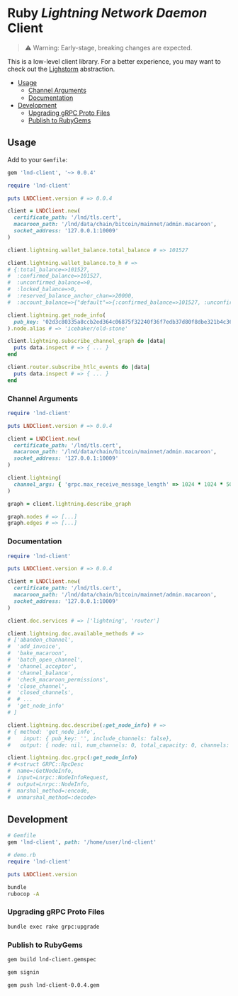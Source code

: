 # Ruby _Lightning Network Daemon_ Client

> ⚠️ Warning: Early-stage, breaking changes are expected.

This is a low-level client library. For a better experience, you may want to check out the [Lighstorm](https://github.com/icebaker/lighstorm) abstraction.

- [Usage](#usage)
  - [Channel Arguments](#channel-arguments)
  - [Documentation](#documentation)
- [Development](#development)
  - [Upgrading gRPC Proto Files](#upgrading-grpc-proto-files)
  - [Publish to RubyGems](#publish-to-rubygems)

## Usage

Add to your `Gemfile`:

```ruby
gem 'lnd-client', '~> 0.0.4'
```

```ruby
require 'lnd-client'

puts LNDClient.version # => 0.0.4

client = LNDClient.new(
  certificate_path: '/lnd/tls.cert',
  macaroon_path: '/lnd/data/chain/bitcoin/mainnet/admin.macaroon',
  socket_address: '127.0.0.1:10009'
)

client.lightning.wallet_balance.total_balance # => 101527

client.lightning.wallet_balance.to_h # =>
# {:total_balance=>101527,
#  :confirmed_balance=>101527,
#  :unconfirmed_balance=>0,
#  :locked_balance=>0,
#  :reserved_balance_anchor_chan=>20000,
#  :account_balance=>{"default"=>{:confirmed_balance=>101527, :unconfirmed_balance=>0}}}

client.lightning.get_node_info(
  pub_key: '02d3c80335a8ccb2ed364c06875f32240f36f7edb37d80f8dbe321b4c364b6e997'
).node.alias # => 'icebaker/old-stone'

client.lightning.subscribe_channel_graph do |data|
  puts data.inspect # => { ... }
end

client.router.subscribe_htlc_events do |data|
  puts data.inspect # => { ... }
end
```

### Channel Arguments

```ruby
require 'lnd-client'

puts LNDClient.version # => 0.0.4

client = LNDClient.new(
  certificate_path: '/lnd/tls.cert',
  macaroon_path: '/lnd/data/chain/bitcoin/mainnet/admin.macaroon',
  socket_address: '127.0.0.1:10009'
)

client.lightning(
  channel_args: { 'grpc.max_receive_message_length' => 1024 * 1024 * 50 }
)

graph = client.lightning.describe_graph

graph.nodes # => [...]
graph.edges # => [...]
```

### Documentation

```ruby
require 'lnd-client'

puts LNDClient.version # => 0.0.4

client = LNDClient.new(
  certificate_path: '/lnd/tls.cert',
  macaroon_path: '/lnd/data/chain/bitcoin/mainnet/admin.macaroon',
  socket_address: '127.0.0.1:10009'
)

client.doc.services # => ['lightning', 'router']

client.lightning.doc.available_methods # =>
# ['abandon_channel',
#  'add_invoice',
#  'bake_macaroon',
#  'batch_open_channel',
#  'channel_acceptor',
#  'channel_balance',
#  'check_macaroon_permissions',
#  'close_channel',
#  'closed_channels',
#  # ...
#  'get_node_info'
# ]

client.lightning.doc.describe(:get_node_info) # =>
# { method: 'get_node_info',
#    input: { pub_key: '', include_channels: false},
#   output: { node: nil, num_channels: 0, total_capacity: 0, channels: []}}

client.lightning.doc.grpc(:get_node_info)
# #<struct GRPC::RpcDesc
#  name=:GetNodeInfo,
#  input=Lnrpc::NodeInfoRequest,
#  output=Lnrpc::NodeInfo,
#  marshal_method=:encode,
#  unmarshal_method=:decode>
```

## Development

```ruby
# Gemfile
gem 'lnd-client', path: '/home/user/lnd-client'

# demo.rb
require 'lnd-client'

puts LNDClient.version
```

```sh
bundle
rubocop -A
```

### Upgrading gRPC Proto Files

```sh
bundle exec rake grpc:upgrade
```
### Publish to RubyGems

```sh
gem build lnd-client.gemspec

gem signin

gem push lnd-client-0.0.4.gem
```
